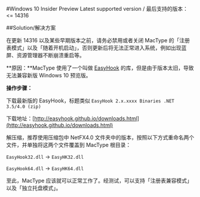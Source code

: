 #Windows 10 Insider Preview
Latest supported version / 最后支持的版本： <= 14316

##Solution/解决方案

在更新 14316 以及某些早期版本之前，请务必禁用或者关闭 MacType 的「注册表模式」以及「随着开机启动」，否则更新后将无法正常进入系统，例如出现蓝屏、资源管理器不断崩溃重启等。

**原因：**MacType 使用了一个叫做 [EasyHook](http://easyhook.github.io/index.html) 的库，但是由于版本太旧，导致无法兼容新版 Windows 10 预览版。

**操作步骤：**

下载最新版的 EasyHook，标题类似 `EasyHook 2.x.xxxx Binaries .NET 3.5/4.0 (zip)`

下载地址：[http://easyhook.github.io/downloads.html](http://easyhook.github.io/downloads.html)


解压缩，推荐使用压缩包中 NetFX4.0 文件夹中的版本，按照以下方式重命名两个文件，并单独将这两个文件覆盖到 MacType 根目录：

`EasyHook32.dll` → `EasyHK32.dll`

`EasyHook64.dll` → `EasyHK64.dll`

至此，MacType 应该就可以正常工作了。经测试，可以支持「注册表兼容模式」以及「独立托盘模式」。
